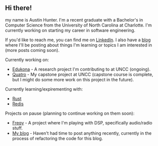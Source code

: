 ## Hi there!

my name is Austin Hunter. I'm a recent graduate with a Bachelor's in Computer Science from the University of North Carolina at Charlotte. I'm currently working on starting my career in software engineering.

If you'd like to reach me, you can find me on [LinkedIn](https://www.linkedin.com/in/austinfhunter/). I also have a [blog](https://www.austinhunter.dev/) where I'll be posting about things I'm learning or topics I am interested in (more posts coming soon).

Currently working on:
* [Edukona](https://github.com/uncc-hice/edukona_backend) - A research project I'm contributing to at UNCC (ongoing).
* [Quatro](https://github.com/AustinfHunter/quatro-backend) - My capstone project at UNCC (capstone course is complete, but I might do some more work on this project in the future).

Currently learning/expirementing with:
* [Rust](https://www.rust-lang.org/)
* [Redis](https://redis.com/)

Projects on pause (planning to continue working on them soon):
* [Freqy](https://github.com/AustinfHunter/freqy) - A project where I'm playing with DSP, specifically audio/radio stuff.
* [My blog](https://www.austinhunter.dev/) - Haven't had time to post anything recently, currently in the process of refactoring the code for this blog.

